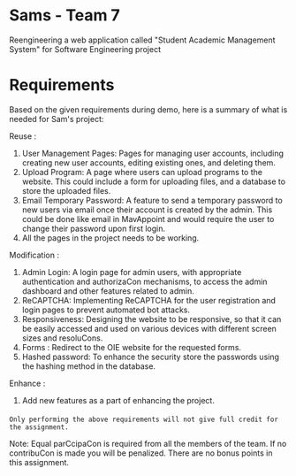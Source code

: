 # Sams - Team 7
Reengineering a web application called "Student Academic Management System" for Software Engineering project

# Requirements


Based on the given requirements during demo, here is a summary of what is needed for Sam's
project:

Reuse :
1. User Management Pages:
	Pages for managing user accounts, including creating new user accounts, editing existing ones, and  deleting them.
2. Upload Program:
	A page where users can upload programs to the website. This could include a form for uploading files, and a database to store the uploaded files.
3. Email Temporary Password:
	A feature to send a temporary password to new users via email once their account is created by the admin. This could be done like email in MavAppoint and would require the user to change their password upon first login.
4. All the pages in the project needs to be working.


Modification :
1. Admin Login: 
	A login page for admin users, with appropriate authentication and authorizaCon mechanisms, to access the admin dashboard and other features related to admin.
2. ReCAPTCHA:
	Implementing ReCAPTCHA for the user registration and login pages to prevent automated bot attacks.
3. Responsiveness: 
	Designing the website to be responsive, so that it can be easily accessed and used on various devices with different screen sizes and resoluCons.
4. Forms : 
	Redirect to the OIE website for the requested forms.
5. Hashed password: 
	To enhance the security store the passwords using the hashing method in the database.

Enhance :
1. Add new features as a part of enhancing the project. 
#### 
	Only performing the above requirements will not give full credit for the assignment.

Note: Equal parCcipaCon is required from all the members of the team. If no contribuCon is
made you will be penalized. There are no bonus points in this assignment.

####
